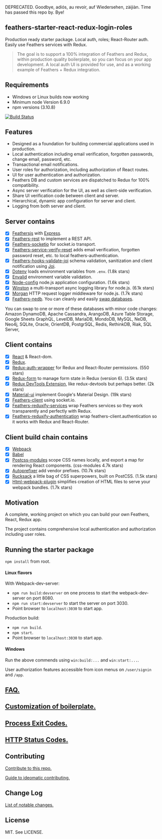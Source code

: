 DEPRECATED. Goodbye, adiós, au revoir, auf Wiedersehen, zàijiàn.
Time has passed this repo by. Bye!

## feathers-starter-react-redux-login-roles
Production ready starter package.
Local auth, roles; React-Router auth.
Easily use Feathers services with Redux.

> The goal is to support a 100% integration of Feathers and Redux,
within production quality boilerplate,
so you can focus on your app development.
A local auth UI is provided for use,
and as a working example of Feathers + Redux integration.

## <a name="features"></a> Requirements

 - Windows or Linux builds now working
 - Minimum node Version 6.9.0
 - npm versions (3.10.8)

[![Build Status](https://travis-ci.org/eddyystop/feathers-starter-react-redux-login-roles.svg?branch=master)](https://travis-ci.org/eddyystop/feathers-starter-react-redux-login-roles)

## <a name="features"></a> Features

- Designed as a foundation for building commercial applications used in production.
- Local authentication including email verification, forgotten passwords, change email, password, etc.
- Transactional email notifications.
- User roles for authorization, including authorization of React routes.
- UI for user authentication and authorization.
- Feathers DB and custom services are dispatched to Redux for 100% compatibility.
- Async server verification for the UI, as well as client-side verification.
- Share UI verification code between client and server.
- Hierarchical, dynamic app configuration for server and client.
- Logging from both server and client.

## <a name="serverContains"></a> Server contains

- [x] [Feathersjs](https://github.com/feathersjs/feathers) with [Express](https://github.com/expressjs).
- [x] [Feathers-rest](https://github.com/feathersjs/feathers-rest) to implement a REST API.
- [x] [Feathers-socketio](https://github.com/feathersjs/feathers-socketio) for socket.io transport.
- [x] [Feathers-service-verify-reset](https://github.com/eddyystop/feathers-service-verify-reset)
adds email verification, forgotten password reset, etc. to local feathers-authentication.
- [x] [Feathers-hooks-validate-joi](https://github.com/eddyystop/feathers-hooks-validate-joi)
schema validation, sanitization and client notification using
[Joi](https://github.com/hapijs/joi).
- [x] [Dotenv](https://github.com/motdotla/dotenv) loads environment variables from `.env`. (1.8k stars)
- [x] [Envalid](https://github.com/af/envalid) environment variable validation.
- [x] [Node-config](https://github.com/lorenwest/node-config) node.js application configuration.
(1.6k stars)
- [x] [Winston](https://github.com/winstonjs/winston)
a multi-transport async logging library for node.js. (6.1k stars)
- [x] [Morgan](https://github.com/expressjs/morgan)
HTTP request logger middleware for node.js. (1.7k stars)
- [x] [Feathers-nedb](https://github.com/feathersjs/feathers-nedb).
You can cleanly and easily [swap databases](http://docs.feathersjs.com/databases/readme.html).

You can swap to one or more of these databases with minor code changes:
Amazon DynamoDB,
Apache Cassandra,
ArangoDB,
Azure Table Storage,
Google Sheets
GraphQL,
LevelDB,
MariaDB,
MondoDB,
MySQL,
NeDB,
Neo4j,
SQLite,
Oracle,
OrientDB,
PostgrSQL,
Redis,
RethinkDB,
Riak,
SQL Server,

## <a name="ClientContains"></a> Client contains

- [x] [React](https://facebook.github.io/react/) & React-dom.
- [x] [Redux](https://github.com/reactjs/redux).
- [x] [Redux-auth-wrapper](https://github.com/mjrussell/redux-auth-wrapper)
for Redux and React-Router permissions. (550 stars)
- [x] [Redux-form](https://github.com/erikras/redux-form)
to manage form state in Redux (version 6). (3.5k stars)
- [x] [Redux DevTools Extension](https://github.com/zalmoxisus/redux-devtools-extension),
like redux-devtools but perhaps better. (2k stars)
- [x] [Material-ui](https://github.com/callemall/material-ui)
implement Google's Material Design. (19k stars)
- [x] [Feathers-client](https://github.com/feathersjs/feathers-client) using socket.io.
- [x] [Feathers-reduxify-services](https://github.com/eddyystop/feathers-reduxify-services)
wrap Feathers services so they work transparently and perfectly with Redux.
- [x] [Feathers-reduxify-authentication](https://github.com/eddyystop/feathers-reduxify-authentication)
wrap feathers-client.authentication so it works with Redux and React-Router.

## <a name="clientBuildChain"></a> Client build chain contains

- [x] [Webpack](https://webpack.github.io)
- [x] [Babel](https://babeljs.io/)
- [x] [Postcss-modules](https://github.com/css-modules/postcss-modules)
scope CSS names locally, and export a map for rendering React components.
(css-modules 4.7k stars)
- [x] [Autoprefixer](https://github.com/postcss/autoprefixer)
add vendor prefixes. (10.7k stars)
- [x] [Rucksack](https://github.com/simplaio/rucksack)
a little bag of CSS superpowers, built on PostCSS. (1.5k stars)
- [x] [Html-webpack-plugin](https://github.com/ampedandwired/html-webpack-plugin)
simplifies creation of HTML files to serve your webpack bundles. (1.7k stars)

## <a name="motivation"></a> Motivation

A complete, working project on which you can build your own Feathers, React, Redux app.

The project contains comprehensive local authentication and authorization including user roles.

## <a name="running"></a> Running the starter package

`npm install` from root.

#### Linux flavors

With Webpack-dev-server:
- `npm run build:devserver` on one process to start the webpack-dev-server on port 8080.
- `npm run start:devserver` to start the server on port 3030.
- Point browser to `localhost:3030` to start app.

Production build:
- `npm run build`.
- `npm start`.
- Point browser to `localhost:3030` to start app.

#### Windows

Run the above commends using `win:build:...` and `win:start:...`.

User authorization features accessible from icon menus on `/user/signin` and `/app`.

## <a name="faq"></a> [FAQ.](./doc/FAQ.md)

## <a name="customization"></a> [Customization of boilerplate.](./doc/CUSTOMIZATION.md)

## <a name="processExitCodes"></a> [Process Exit Codes.](./doc/PROCESS_EXIT_CODES.md)

## <a name="httpStatusCodes"></a> [HTTP Status Codes.](./doc/HTTP_STATUS_CODES.md)

## <a name="contribution"></a> Contributing

[Contribute to this repo.](./doc/CONTRIBUTING.md)

[Guide to ideomatic contributing.](https://github.com/jonschlinkert/idiomatic-contributing)

## <a name="changeLog"></a> Change Log

[List of notable changes.](./doc/CHANGELOG.md)

## <a name="license"></a> License

MIT. See LICENSE.
